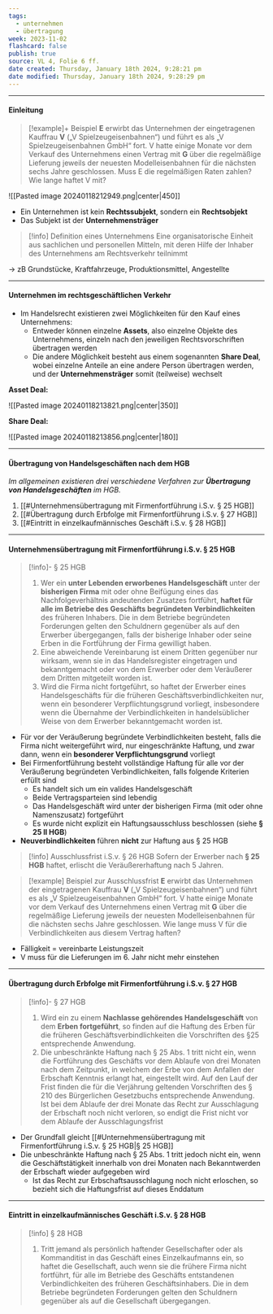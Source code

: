 ```yaml
---
tags:
  - unternehmen
  - übertragung
week: 2023-11-02
flashcard: false
publish: true
source: VL 4, Folie 6 ff.
date created: Thursday, January 18th 2024, 9:28:21 pm
date modified: Thursday, January 18th 2024, 9:28:29 pm
---
```

***
#### Einleitung

> [!example]+ Beispiel 
> **E** erwirbt das Unternehmen der eingetragenen Kauffrau **V** („V Spielzeugeisenbahnen“) und führt es als „V Spielzeugeisenbahnen GmbH“ fort. V hatte einige Monate vor dem Verkauf des Unternehmens einen Vertrag mit **G** über die regelmäßige Lieferung jeweils der neuesten Modelleisenbahnen für die nächsten sechs Jahre geschlossen. Muss E die regelmäßigen Raten zahlen? Wie lange haftet V mit?

![[Pasted image 20240118212949.png|center|450]]

- Ein Unternehmen ist kein **Rechtssubjekt**, sondern ein **Rechtsobjekt**
- Das Subjekt ist der **Unternehmensträger**

> [!info] Definition eines Unternehmens 
> Eine organisatorische Einheit aus sachlichen und personellen Mitteln, mit deren Hilfe der Inhaber des Unternehmens am Rechtsverkehr teilnimmt 

→ zB Grundstücke, Kraftfahrzeuge, Produktionsmittel, Angestellte

***
#### Unternehmen im rechtsgeschäftlichen Verkehr

- Im Handelsrecht existieren zwei Möglichkeiten für den Kauf eines Unternehmens:
	- Entweder können einzelne **Assets**, also einzelne Objekte des Unternehmens, einzeln nach den jeweiligen Rechtsvorschriften übertragen werden
	- Die andere Möglichkeit besteht aus einem sogenannten **Share Deal**, wobei einzelne Anteile an eine andere Person übertragen werden, und der **Unternehmensträger** somit (teilweise) wechselt

**Asset Deal:**

![[Pasted image 20240118213821.png|center|350]]

**Share Deal:**

![[Pasted image 20240118213856.png|center|180]]

***
#### Übertragung von Handelsgeschäften nach dem HGB

*Im allgemeinen existieren drei verschiedene Verfahren zur **Übertragung von Handelsgeschäften** im HGB.*

1. [[#Unternehmensübertragung mit Firmenfortführung i.S.v. § 25 HGB]]
2. [[#Übertragung durch Erbfolge mit Firmenfortführung i.S.v. § 27 HGB]]
3. [[#Eintritt in einzelkaufmännisches Geschäft i.S.v. § 28 HGB]]

***
#### Unternehmensübertragung mit Firmenfortführung i.S.v. § 25 HGB

> [!info]- § 25 HGB 
> 1. Wer ein **unter Lebenden erworbenes Handelsgeschäft** unter der **bisherigen Firma** mit oder ohne Beifügung eines das Nachfolgeverhältnis andeutenden Zusatzes fortführt, **haftet für alle im Betriebe des Geschäfts begründeten Verbindlichkeiten** des früheren Inhabers. Die in dem Betriebe begründeten Forderungen gelten den Schuldnern gegenüber als auf den Erwerber übergegangen, falls der bisherige Inhaber oder seine Erben in die Fortführung der Firma gewilligt haben.
> 2. Eine abweichende Vereinbarung ist einem Dritten gegenüber nur wirksam, wenn sie in das Handelsregister eingetragen und bekanntgemacht oder von dem Erwerber oder dem Veräußerer dem Dritten mitgeteilt worden ist.
> 3. Wird die Firma nicht fortgeführt, so haftet der Erwerber eines Handelsgeschäfts für die früheren Geschäftsverbindlichkeiten nur, wenn ein besonderer Verpflichtungsgrund vorliegt, insbesondere wenn die Übernahme der Verbindlichkeiten in handelsüblicher Weise von dem Erwerber bekanntgemacht worden ist.

- Für vor der Veräußerung begründete Verbindlichkeiten besteht, falls die Firma nicht weitergeführt wird, nur eingeschränkte Haftung, und zwar dann, wenn ein **besonderer Verpflichtungsgrund** vorliegt
- Bei Firmenfortführung besteht vollständige Haftung für alle vor der Veräußerung begründeten Verbindlichkeiten, falls folgende Kriterien erfüllt sind
	- Es handelt sich um ein valides Handelsgeschäft
	- Beide Vertragsparteien sind lebendig
	- Das Handelsgeschäft wird unter der bisherigen Firma (mit oder ohne Namenszusatz) fortgeführt
	- Es wurde nicht explizit ein Haftungsausschluss beschlossen (siehe **§ 25 II HGB**)
- **Neuverbindlichkeiten** führen **nicht** zur Haftung aus § 25 HGB

> [!info] Ausschlussfrist i.S.v. § 26 HGB 
> Sofern der Erwerber nach **§ 25 HGB** haftet, erlischt die Veräußererhaftung nach 5 Jahren.

> [!example] Beispiel zur Ausschlussfrist 
> **E** erwirbt das Unternehmen der eingetragenen Kauffrau **V** („V Spielzeugeisenbahnen“) und führt es als „V Spielzeugeisenbahnen GmbH“ fort. V hatte einige Monate vor dem Verkauf des Unternehmens einen Vertrag mit **G** über die regelmäßige Lieferung jeweils der neuesten Modelleisenbahnen für die nächsten sechs Jahre geschlossen. Wie lange muss V für die Verbindlichkeiten aus diesem Vertrag haften?

- Fälligkeit = vereinbarte Leistungszeit
- V muss für die Lieferungen im 6. Jahr nicht mehr einstehen

***
#### Übertragung durch Erbfolge mit Firmenfortführung i.S.v. § 27 HGB

> [!info]- § 27 HGB 
> 1. Wird ein zu einem **Nachlasse gehörendes Handelsgeschäft** von dem **Erben fortgeführt**, so finden auf die Haftung des Erben für die früheren Geschäftsverbindlichkeiten die Vorschriften des §25 entsprechende Anwendung.
> 2. Die unbeschränkte Haftung nach § 25 Abs. 1 tritt nicht ein, wenn die Fortführung des Geschäfts vor dem Ablaufe von drei Monaten nach dem Zeitpunkt, in welchem der Erbe von dem Anfallen der Erbschaft Kenntnis erlangt hat, eingestellt wird. Auf den Lauf der Frist finden die für die Verjährung geltenden Vorschriften des § 210 des Bürgerlichen Gesetzbuchs entsprechende Anwendung. Ist bei dem Ablaufe der drei Monate das Recht zur Ausschlagung der Erbschaft noch nicht verloren, so endigt die Frist nicht vor dem Ablaufe der Ausschlagungsfrist

- Der Grundfall gleicht [[#Unternehmensübertragung mit Firmenfortführung i.S.v. § 25 HGB|§ 25 HGB]]
- Die unbeschränkte Haftung nach § 25 Abs. 1 tritt jedoch nicht ein, wenn die Geschäftstätigkeit innerhalb von drei Monaten nach Bekanntwerden der Erbschaft wieder aufgegeben wird
	- Ist das Recht zur Erbschaftsausschlagung noch nicht erloschen, so bezieht sich die Haftungsfrist auf dieses Enddatum

***
#### Eintritt in einzelkaufmännisches Geschäft i.S.v. § 28 HGB

> [!info] § 28 HGB 
> 1. Tritt jemand als persönlich haftender Gesellschafter oder als Kommanditist in das Geschäft eines Einzelkaufmanns ein, so haftet die Gesellschaft, auch wenn sie die frühere Firma nicht fortführt, für alle im Betriebe des Geschäfts entstandenen Verbindlichkeiten des früheren Geschäftsinhabers. Die in dem Betriebe begründeten Forderungen gelten den Schuldnern gegenüber als auf die Gesellschaft übergegangen.


